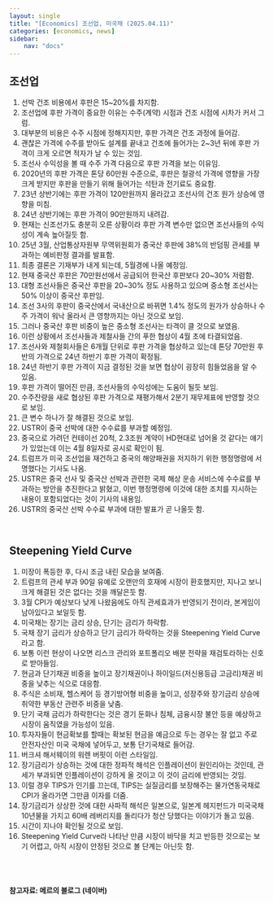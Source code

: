 ```yaml
---
layout: single
title: "[Economics] 조선업, 미국채 (2025.04.11)"
categories: [economics, news]
sidebar:
    nav: "docs"
---
```


## 조선업
1. 선박 건조 비용에서 후판은 15~20%를 차지함.
1. 조선업에 후판 가격이 중요한 이유는 수주(계약) 시점과 건조 시점에 시차가 커서 그럼.
1. 대부분의 비용은 수주 시점에 정해지지만, 후판 가격은 건조 과정에 들어감.
1. 괜찮은 가격에 수주를 받아도 설계를 끝내고 건조에 들어가는 2~3년 뒤에 후판 가격이 크게 오르면 적자가 날 수 있는 것임.
1. 조선사 수익성을 볼 때 수주 가격 다음으로 후판 가격을 보는 이유임.
1. 2020년의 후판 가격은 톤당 60만원 수준으로, 후판은 철광석 가격에 영향을 가장 크게 받지만 후판을 만들기 위해 들어가는 석탄과 전기료도 중요함.
1. 23년 상반기에는 후판 가격이 120만원까지 올라갔고 조선사의 건조 원가 상승에 영향을 미침.
1. 24년 상반기에는 후판 가격이 90만원까지 내려감.
1. 현재는 신조선가도 충분히 오른 상황이라 후판 가격 변수만 없으면 조선사들의 수익성이 계속 높아질듯 함.
1. 25년 3월, 산업통상자원부 무역위원회가 중국산 후판에 38%의 반덤핑 관세를 부과하는 예비판정 결과를 발표함.
1. 최종 결론은 기재부가 내게 되는데, 5월경에 나올 예정임.
1. 현재 중국산 후판은 70만원선에서 공급되어 한국산 후판보다 20~30% 저렴함.
1. 대형 조선사들은 중국산 후판을 20~30% 정도 사용하고 있으며 중소형 조선사는 50% 이상이 중국산 후판임.
1. 조선 3사의 후판이 중국산에서 국내산으로 바뀌면 1.4% 정도의 원가가 상승하나 수주 가격이 워낙 올라서 큰 영향까지는 아닌 것으로 보임.
1. 그러나 중국산 후판 비중이 높은 중소형 조선사는 타격이 클 것으로 보였음.
1. 이런 상황에서 조선사들과 제철사들 간의 푸한 협상이 4월 초에 타결되었음.
1. 조선사와 제철회사들은 6개월 단위로 후판 가격을 협상하고 있는데 톤당 70만원 후반의 가격으로 24년 하반기 후판 가격이 확정됨.
1. 24년 하반기 후판 가격이 지금 결정된 것을 보면 협상이 굉장히 힘들었음을 알 수 있음.
1. 후판 가격이 떨어진 만큼, 조선사들의 수익성에는 도움이 될듯 보임.
1. 수주잔량을 새로 협상된 후판 가격으로 재평가해서 2분기 재무제표에 반영할 것으로 보임.
1. 큰 변수 하나가 잘 해결된 것으로 보임.
1. USTR이 중국 선박에 대한 수수료를 부과할 예정임.
1. 중국으로 가려던 컨테이선 20척, 2.3조원 계약이 HD현대로 넘어올 것 같다는 얘기가 있었는데 이는 4월 8일자로 공시로 확인이 됨.
1. 트럼프가 미국 조선업을 재건하고 중국의 해양패권을 저지하기 위한 행정명령에 서명했다는 기사도 나옴.
1. USTR은 중국 선사 및 중국산 선박과 관련한 국제 해상 운송 서비스에 수수료를 부과하는 방안을 추진한다고 밝혔고, 이번 행정명령에 이것에 대한 조치를 지시하는 내용이 포함되었다는 것이 기사의 내용임.
1. USTR의 중국산 선박 수수료 부과에 대한 발표가 곧 나올듯 함.

<br/>

## Steepening Yield Curve
1. 미장이 폭등한 후, 다시 조금 내린 모습을 보여줌.
1. 트럼프의 관세 부과 90일 유예로 오랜만의 호재에 시장이 환호했지만, 지나고 보니 크게 해결된 것은 없다는 것을 깨달은듯 함.
1. 3월 CPI가 예상보다 낮게 나왔음에도 아직 관세효과가 반영되기 전이라, 본게임이 남아있다고 보일듯 함.
1. 미국채는 장기는 금리 상승, 단기는 금리가 하락함.
1. 국채 장기 금리가 상승하고 단기 금리가 하락하는 것을 Steepening Yield Curve라고 함.
1. 보통 이런 현상이 나오면 리스크 관리와 포트폴리오 배분 전략을 재검토라하는 신호로 받아들임.
1. 현금과 단기채권 비중을 높이고 장기채권이나 하이일드(저신용등급 고금리)채권 비중을 낮추는 식으로 대응함.
1. 주식은 소비재, 헬스케어 등 경기방어형 비중을 높이고, 성장주와 장기금리 상승에 취약한 부동산 관련주 비중을 낮춤.
1. 단기 국채 금리가 하락한다는 것은 경기 둔화나 침체, 금융시장 불안 등을 예상하고 시장이 움직였을 가능성이 있음.
1. 투자자들이 현금확보를 할때는 확보된 현금을 예금으로 두는 경우는 잘 없고 주로 안전자산인 미국 국채에 넣어두고, 보통 단기국채로 들어감.
1. 버크셔 해서웨이의 워렌 버핏이 이런 스타일임.
1. 장기금리가 상승하는 것에 대한 정파적 해석은 인플레이션이 원인리아는 것인데, 관세가 부과되면 인플레이션이 강하게 올 것이고 이 것이 금리에 반영되는 것임.
1. 이럴 경우 TIPS가 인기를 끄는데, TIPS는 실질금리를 보장해주는 물가연동국채로 CPI가 올라가면 그만큼 이자를 더줌.
1. 장기금리가 상상한 것에 대한 사파적 해석은 일본으로, 일본계 헤지펀드가 미국국채 10년물을 가지고 60배 레버리지를 돌리다가 청산 당했다는 이야기가 돌고 있음.
1. 시간이 지나야 확인될 것으로 보임.
1. Steepening Yield Curve라 나타난 만큼 시장이 바닥을 치고 반등한 것으로는 보기 어렵고, 아직 시장이 안정된 것으로 볼 단계는 아닌듯 함.




<br/>
<br/>

#### 참고자료: 메르의 블로그 (네이버) 